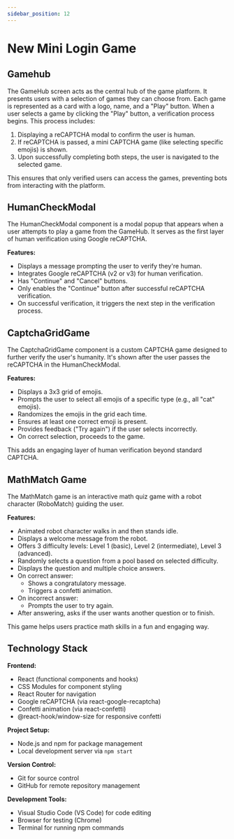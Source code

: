 ```yaml
---
sidebar_position: 12
---
```

# New Mini Login Game

## Gamehub

The GameHub screen acts as the central hub of the game platform. It presents users with a selection of games they can choose from. Each game is represented as a card with a logo, name, and a "Play" button. When a user selects a game by clicking the "Play" button, a verification process begins. This process includes:

1. Displaying a reCAPTCHA modal to confirm the user is human.
2. If reCAPTCHA is passed, a mini CAPTCHA game (like selecting specific emojis) is shown.
3. Upon successfully completing both steps, the user is navigated to the selected game.

This ensures that only verified users can access the games, preventing bots from interacting with the platform.

## HumanCheckModal

The HumanCheckModal component is a modal popup that appears when a user attempts to play a game from the GameHub. It serves as the first layer of human verification using Google reCAPTCHA.

**Features:**
- Displays a message prompting the user to verify they're human.
- Integrates Google reCAPTCHA (v2 or v3) for human verification.
- Has "Continue" and "Cancel" buttons.
- Only enables the "Continue" button after successful reCAPTCHA verification.
- On successful verification, it triggers the next step in the verification process.

## CaptchaGridGame

The CaptchaGridGame component is a custom CAPTCHA game designed to further verify the user's humanity. It's shown after the user passes the reCAPTCHA in the HumanCheckModal.

**Features:**
- Displays a 3x3 grid of emojis.
- Prompts the user to select all emojis of a specific type (e.g., all "cat" emojis).
- Randomizes the emojis in the grid each time.
- Ensures at least one correct emoji is present.
- Provides feedback ("Try again") if the user selects incorrectly.
- On correct selection, proceeds to the game.

This adds an engaging layer of human verification beyond standard CAPTCHA.

## MathMatch Game

The MathMatch game is an interactive math quiz game with a robot character (RoboMatch) guiding the user.

**Features:**
- Animated robot character walks in and then stands idle.
- Displays a welcome message from the robot.
- Offers 3 difficulty levels: Level 1 (basic), Level 2 (intermediate), Level 3 (advanced).
- Randomly selects a question from a pool based on selected difficulty.
- Displays the question and multiple choice answers.
- On correct answer:
  - Shows a congratulatory message.
  - Triggers a confetti animation.
- On incorrect answer:
  - Prompts the user to try again.
- After answering, asks if the user wants another question or to finish.

This game helps users practice math skills in a fun and engaging way.

## Technology Stack

**Frontend:**
- React (functional components and hooks)
- CSS Modules for component styling
- React Router for navigation
- Google reCAPTCHA (via react-google-recaptcha)
- Confetti animation (via react-confetti)
- @react-hook/window-size for responsive confetti

**Project Setup:**
- Node.js and npm for package management
- Local development server via `npm start`

**Version Control:**
- Git for source control
- GitHub for remote repository management

**Development Tools:**
- Visual Studio Code (VS Code) for code editing
- Browser for testing (Chrome)
- Terminal for running npm commands

